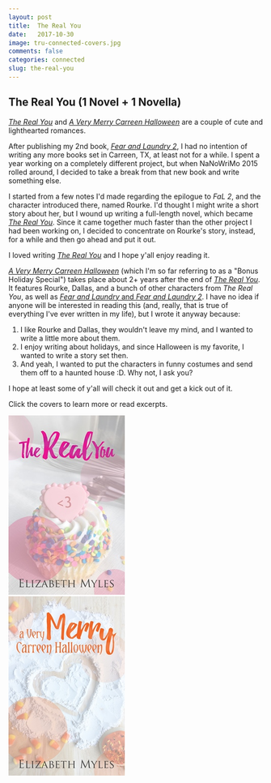```yaml
---
layout: post
title:  The Real You
date:   2017-10-30
image: tru-connected-covers.jpg
comments: false
categories: connected
slug: the-real-you
---
```

    
## The Real You (1 Novel + 1 Novella)

[*The Real You*][tru] and [*A Very Merry Carreen Halloween*][vmch] are a couple of cute and lighthearted romances.

After publishing my 2nd book, [*Fear and Laundry 2*][fal2], I had no intention of writing any more books set in Carreen, TX, at least not for a while. I spent a year working on a completely different project, but when NaNoWriMo 2015 rolled around, I decided to take a break from that new book and write something else.

I started from a few notes I'd made regarding the epilogue to *FaL 2*, and the character introduced there, named Rourke. I'd thought I might write a short story about her, but I wound up writing a full-length novel, which became [*The Real You*][tru]. Since it came together much faster than the other project I had been working on, I decided to concentrate on Rourke's story, instead, for a while and then go ahead and put it out.

I loved writing [*The Real You*][tru] and I hope y'all enjoy reading it.

[*A Very Merry Carreen Halloween*][vmch] (which I'm so far referring to as a "Bonus Holiday Special") takes place about 2+ years after the end of [*The Real You*][tru]. It features Rourke, Dallas, and a bunch of other characters from *The Real You*, as well as [*Fear and Laundry* and *Fear and Laundry 2*][fal-connected]. I have no idea if anyone will be interested in reading this (and, really, that is true of everything I've ever written in my life), but I wrote it anyway because:

1. I like Rourke and Dallas, they wouldn't leave my mind, and I wanted to write a little more about them.
2. I enjoy writing about holidays, and since Halloween is my favorite, I wanted to write a story set then.
3. And yeah, I wanted to put the characters in funny costumes and send them off to a haunted house :D. Why not, I ask you?

I hope at least some of y'all will check it out and get a kick out of it.

Click the covers to learn more or read excerpts.

<div class="box">
	<div class="row uniform 50%">
		<div class="col-4"><span class="image fit"><a href="/novels/the-real-you/"><img src="/images/tru-cover-small.jpg" alt="The Real You" /></a></span></div>
	<div class="col-4"><span class="image fit"><a href="/novellas/a-very-merry-carreen-halloween/"><img src="/images/vmch-cover-small.jpg" alt="A Very Merry Carreen Halloween" /></a></span></div>
	</div>
</div>

[tru]:/novels/the-real-you/
[vmch]:/novellas/a-very-merry-carreen-halloween/
[fal2]:/novels/fear-and-laundry-2/
[fal-connected]:/connected/fear-and-laundry/
